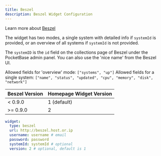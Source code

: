 ```yaml
---
title: Beszel
description: Beszel Widget Configuration
---
```


Learn more about [Beszel](https://github.com/henrygd/beszel)

The widget has two modes, a single system with detailed info if `systemId` is provided, or an overview of all systems if `systemId` is not provided.

The `systemID` is the `id` field on the collections page of Beszel under the PocketBase admin panel. You can also use the 'nice name' from the Beszel UI.

Allowed fields for 'overview' mode: `["systems", "up"]`
Allowed fields for a single system: `["name", "status", "updated", "cpu", "memory", "disk", "network"]`

| Beszel Version | Homepage Widget Version |
| -------------- | ----------------------- |
| < 0.9.0        | 1 (default)             |
| >= 0.9.0       | 2                       |

```yaml
widget:
  type: beszel
  url: http://beszel.host.or.ip
  username: username # email
  password: password
  systemId: systemId # optional
  version: 2 # optional, default is 1
```
